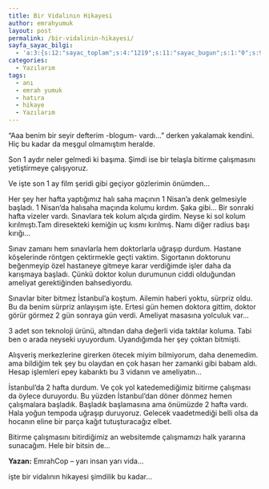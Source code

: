 ```yaml
---
title: Bir Vidalının Hikayesi
author: emrahyumuk
layout: post
permalink: /bir-vidalinin-hikayesi/
sayfa_sayac_bilgi:
  - 'a:3:{s:12:"sayac_toplam";s:4:"1219";s:11:"sayac_bugun";s:1:"0";s:9:"son_okuma";s:10:"1363991705";}'
categories:
  - Yazılarım
tags:
  - anı
  - emrah yumuk
  - hatıra
  - hikaye
  - Yazılarım
---
```

&#8220;Aaa benim bir seyir defterim -blogum- vardı&#8230;&#8221; derken yakalamak kendini. Hiç bu kadar da meşgul olmamıştım heralde.

Son 1 aydır neler gelmedi ki başıma. Şimdi ise bir telaşla bitirme çalışmasını yetiştirmeye çalışıyoruz.

Ve işte son 1 ay film şeridi gibi geçiyor gözlerimin önümden&#8230;

<!--more-->

Her şey her hafta yaptığımız halı saha maçının 1 Nisan&#8217;a denk gelmesiyle başladı. 1 Nisan&#8217;da halısaha maçında kolumu kırdım. Şaka gibi&#8230; Bir sonraki hafta vizeler vardı. Sınavlara tek kolum alçıda girdim. Neyse ki sol kolum kırılmıştı.Tam diresekteki kemiğin uç kısmı kırılmış. Namı diğer radius başı kırığı&#8230;

Sınav zamanı hem sınavlarla hem doktorlarla uğraşıp durdum. Hastane köşelerinde röntgen çektirmekle geçti vaktim. Sigortanın doktorunu beğenmeyip özel hastaneye gitmeye karar verdiğimde işler daha da karışmaya başladı. Çünkü doktor kolun durumunun ciddi olduğundan ameliyat gerektiğinden bahsediyordu.

Sınavlar biter bitmez İstanbul&#8217;a koştum. Ailemin haberi yoktu, sürpriz oldu. Bu da benim sürpriz anlayışım işte. Ertesi gün hemen doktora gittim, doktor görür görmez 2 gün sonraya gün verdi. Ameliyat masasına yolculuk var&#8230;

3 adet son teknoloji ürünü, altından daha değerli vida taktılar koluma. Tabi ben o arada neyseki uyuyordum. Uyandığımda her şey çoktan bitmişti.

Alışveriş merkezlerine girerken ötecek miyim bilmiyorum, daha denemedim. ama bildiğim tek şey bu olaydan en çok hasarı her zamanki gibi babam aldı. Hesap işlemleri epey kabarıktı bu 3 vidanın ve ameliyatın&#8230;

İstanbul&#8217;da 2 hafta durdum. Ve çok yol katedemediğimiz bitirme çalışması da öylece duruyordu. Bu yüzden İstanbul&#8217;dan döner dönmez hemen çalışmalara başladık. Başladık başlamasına ama önümüzde 2 hafta vardı. Hala yoğun tempoda uğraşıp duruyoruz. Gelecek vaadetmediği belli olsa da hocanın eline bir parça kağıt tutuşturacağız elbet.

Bitirme çalışmasını bitirdiğimiz an websitemde çalışmamızı halk yararına sunacağım. Hele bir bitsin de&#8230;

**Yazan:** EmrahCop &#8211; yarı insan yarı vida&#8230;

işte bir vidalının hikayesi şimdilik bu kadar&#8230;